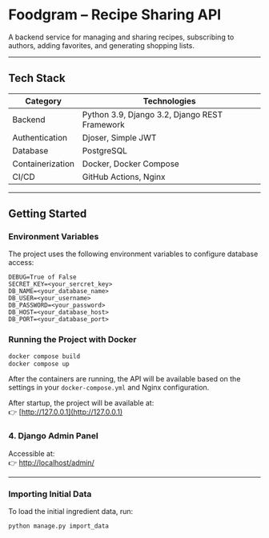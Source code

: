 #  Foodgram – Recipe Sharing API

A backend service for managing and sharing recipes, subscribing to authors, adding favorites, and generating shopping lists.

---

##  Tech Stack
| **Category**        | **Technologies**                               |
|---------------------|------------------------------------------------|
| Backend             | Python 3.9, Django 3.2, Django REST Framework  |
| Authentication      | Djoser, Simple JWT                             |
| Database            | PostgreSQL                                     |
| Containerization    | Docker, Docker Compose                         |
| CI/CD               | GitHub Actions, Nginx                          |

---

##  Getting Started

###  Environment Variables
The project uses the following environment variables to configure database access:

```env
DEBUG=True of False
SECRET_KEY=<your_sercret_key>
DB_NAME=<your_database_name>
DB_USER=<your_username>
DB_PASSWORD=<your_password>
DB_HOST=<your_database_host>
DB_PORT=<your_database_port>
```

###  Running the Project with Docker

```bash
docker compose build
docker compose up
```

After the containers are running, the API will be available based on the settings in your `docker-compose.yml` and Nginx configuration.

After startup, the project will be available at:  
👉 [http://127.0.0.1](http://127.0.0.1)

###  4. Django Admin Panel
Accessible at:  
👉 [http://localhost/admin/](http://localhost/admin/)

---

###  Importing Initial Data
To load the initial ingredient data, run:
```bash
python manage.py import_data
```